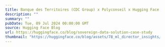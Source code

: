 ```yaml
---
title: Banque des Territoires (CDC Group) x Polyconseil x Hugging Face: Enhancing a Major French Environmental Program with a Sovereign Data Solution
description: ""
summary: ""
pubDate: Tue, 09 Jul 2024 00:00:00 GMT
source: Hugging Face Blog
url: https://huggingface.co/blog/sovereign-data-solution-case-study
thumbnail: "https://huggingface.co/blog/assets/78_ml_director_insights/cdc_poly_hf.png"
---
```


